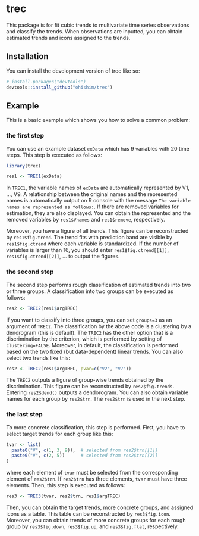 
# trec

<!-- badges: start -->
<!-- badges: end -->

This package is for fit cubic trends to multivariate time series observations and classify the trends.
When observations are inputted, you can obtain estimated trends and icons assigned to the trends.  

## Installation

You can install the development version of trec like so:

``` r
# install.packages("devtools")
devtools::install_github("ohishim/trec")
```

## Example

This is a basic example which shows you how to solve a common problem:

### the first step

You can use an example dataset `exData` which has 9 variables with 20 time steps.
This step is executed as follows:

``` r
library(trec)

res1 <- TREC1(exData)
```
In `TREC1`, the variable names of `exData` are automatically represented by V1, ..., V9.
A relationship between the original names and the represented names is automatically output on R console with the message `The variable names are represented as follows:`.
If there are removed variables for estimation, they are also displayed.
You can obtain the represented and the removed variables by `res1$Vnames` and `res1$remove`, respectively.

Moreover, you have a figure of all trends.
This figure can be reconstructed by `res1$fig.trend`.
The trend fits with prediction band are visible by `res1$fig.ctrend` where each variable is standardized.
If the number of variables is larger than 16, you should enter `res1$fig.ctrend[[1]]`, `res1$fig.ctrend[[2]]`, ... to output the figures.

### the second step

The second step performs rough classification of estimated trends into two or three groups.
A classification into two groups can be executed as follows:

``` r
res2 <- TREC2(res1$argTREC)
```
If you want to classify into three groups, you can set `groups=3` as an argument of `TREC2`.
The classification by the above code is a clustering by a dendrogram (this is default).
The `TREC2` has the other option that is a discrimination by the criterion, which is performed by setting of `clustering=FALSE`.
Moreover, in default, the classification is performed based on the two fixed (but data-dependent) linear trends.
You can also select two trends like this:
``` r
res2 <- TREC2(res1$argTREC, pvar=c("V2", "V7"))
```

The `TREC2` outputs a figure of group-wise trends obtained by the discrimination.
This figure can be reconstructed by `res2$fig.trends`.
Entering `res2$dend()` outputs a dendorogram.
You can also obtain variable names for each group by `res2$trn`.
The `res2$trn` is used in the next step.

### the last step

To more concrete classification, this step is performed.
First, you have to select target trends for each group like this:
```r 
tvar <- list(
  paste0("V", c(1, 3, 9)),  # selected from res2$trn[[1]]
  paste0("V", c(2, 5))      # selected from res2$trn[[2]]
)
```
where each element of `tvar` must be selected from the corresponding element of `res2$trn`.
If `res2$trn` has three elements, `tvar` must have three elements.
Then, this step is executed as follows:

``` r
res3 <- TREC3(tvar, res2$trn, res1$argTREC)
```

Then, you can obtain the target trends, more concrete groups, and assigned icons as a table.
This table can be reconstructed by `res3$fig.icon`.
Moreover, you can obtain trends of more concrete groups for each rough group by `res3$fig.down`, `res3$fig.up`, and `res3$fig.flat`, respectively.
